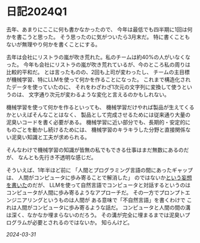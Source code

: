 # 日記2024Q1

去年、あまりにここに何も書かなかったので、
今年は最低でも四半期に1回は何かを書こうと思った。
そう思ったのに気がついたら3月末だ。
特に書くこともないが無理やり何かを書くことにする。

去年は会社にリストラの嵐が吹き荒れた。私のチームは約40%の人がいなくなった。
今年も会社にリストラの嵐が吹き荒れているが、今のところ私の周りは比較的平和だ。
とは言ったものの、2回も上司が変わったし、
チームの主目標が機械学習、特にLLMを使って何かを作ることになった。
これまで構造化されたデータを使っていたのに、
それをわざわざ1次元の文字列に変換して使うというのは、
文字通り次元が変わるような変化と言えるのかもしれない。

機械学習を使って何かを作るといっても、
機械学習だけやれば製品が生えてくるかといえばそんなことはなく、
製品として完成させるためには従来通り大量の泥臭いコードを書く必要がある。
機械学習に近い部分でも、長期的・安定的にものごとを動かし続けるためには、
機械学習のキラキラした分野と直接関係ない泥臭い知識と工夫が求められる。

そんなわけで機械学習の知識が皆無の私でもできる仕事はまだ無数にあるのだが、
なんとも先行き不透明な感じだ。

そういえば、1年半ほど前に
「人間とプログラミング言語の間にあったギャップは、
人間がコンピュータに歩み寄ることで解消した」
のではないか[という妄想を書いた](/2022/diff.html)のだが、
LLMを使って自然言語でコンピュータと対話するというのは
コンピュータが人間に歩み寄るようなアプローチだ。
その一方でプロンプトエンジニアリングというものは人間が
ある意味で「不自然言語」を書くわけで
これは人間がコンピュータに歩み寄るような話だ。
コンピュータと人間の間の溝は深く、なかなか埋まらないのだろう。
その溝が完全に埋まるまでは泥臭いプログラムが必要とされるのではないか。
知らんけど。

*2024-03-31*
